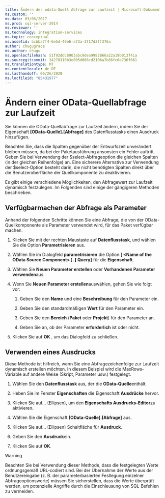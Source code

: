 ```yaml
---
title: Ändern der odata-Quell Abfrage zur Laufzeit | Microsoft-Dokumentation
ms.custom: ''
ms.date: 03/06/2017
ms.prod: sql-server-2014
ms.reviewer: ''
ms.technology: integration-services
ms.topic: conceptual
ms.assetid: bcbba7f4-6e5d-46e6-a73a-3f17d3ff376a
author: chugugrace
ms.author: chugu
ms.openlocfilehash: 51f92ddc8903a5c9dea9982866a22a19b013f41a
ms.sourcegitcommit: 34278310b3e005d008cd2106a7b86fc6e736f661
ms.translationtype: MT
ms.contentlocale: de-DE
ms.lasthandoff: 06/26/2020
ms.locfileid: "85431977"
---
```

# <a name="modify-odata-source-query-at-runtime"></a>Ändern einer OData-Quellabfrage zur Laufzeit
  Sie können die OData-Quellabfrage zur Laufzeit ändern, indem Sie der Eigenschaft **[OData-Quelle].[Abfrage]** des Datenflusstasks einen Ausdruck hinzufügen.  
  
 Beachten Sie, dass die Spalten gegenüber der Entwurfszeit unverändert bleiben müssen, da bei der Paketausführung ansonsten ein Fehler auftritt. Geben Sie bei Verwendung der $select-Abfrageoption die gleichen Spalten (in der gleichen Reihenfolge) an. Eine sicherere Alternative zur Verwendung der $select-Option besteht darin, die nicht benötigten Spalten direkt über die Benutzeroberfläche der Quellkomponente zu deaktivieren.  
  
 Es gibt einige verschiedene Möglichkeiten, den Abfragewert zur Laufzeit dynamisch festzulegen. Im Folgenden sind einige der gängigeren Methoden beschrieben.  
  
## <a name="exposing-the-query-as-a-parameter"></a>Verfügbarmachen der Abfrage als Parameter  
 Anhand der folgenden Schritte können Sie eine Abfrage, die von der OData-Quellkomponente als Parameter verwendet wird, für das Paket verfügbar machen.  
  
1.  Klicken Sie mit der rechten Maustaste auf **Datenflusstask**, und wählen Sie die Option **Parametrisieren** aus.  
  
2.  Wählen Sie im Dialogfeld **parametrisieren** die Option **[ \<Name of the OData Source Component> ]. [ Query]** für die **Eigenschaft**.  
  
3.  Wählen Sie **Neuen Parameter erstellen** oder **Vorhandenen Parameter verwenden**aus.  
  
4.  Wenn Sie **Neuen Parameter erstellen**auswählen, gehen Sie wie folgt vor:  
  
    1.  Geben Sie den **Name** und eine **Beschreibung** für den Parameter ein.  
  
    2.  Geben Sie den standardmäßigen **Wert** für den Parameter ein.  
  
    3.  Geben Sie den **Bereich** (**Paket** oder **Projekt**) für den Parameter an.  
  
    4.  Geben Sie an, ob der Parameter **erforderlich** ist oder nicht.  
  
5.  Klicken Sie auf **OK** , um das Dialogfeld zu schließen.  
  
## <a name="using-an-expression"></a>Verwenden eines Ausdrucks  
 Diese Methode ist hilfreich, wenn Sie eine Abfragezeichenfolge zur Laufzeit dynamisch erstellen möchten. In diesem Beispiel wird die MaxRows-Variable auf andere Weise (Skript, Parameter usw.) festgelegt.  
  
1.  Wählen Sie den **Datenflusstask** aus, der die **OData-Quelle**enthält.  
  
2.  Heben Sie im Fenster **Eigenschaften** die Eigenschaft **Ausdrücke** hervor.  
  
3.  Klicken Sie auf... (Ellipsen), um den **Eigenschafts Ausdrucks-Editor**zu aktivieren.  
  
4.  Wählen Sie die Eigenschaft **[OData-Quelle].[Abfrage]** aus.  
  
5.  Klicken Sie auf... (Ellipsen) Schaltfläche für **Ausdruck**.  
  
6.  Geben Sie den **Ausdruck**ein.  
  
7.  Klicken Sie auf **OK**.  
  
> [!WARNING]  
>  Beachten Sie bei Verwendung dieser Methode, dass die festgelegten Werte ordnungsgemäß URL-codiert sind. Bei der Übernahme der Werte aus der Benutzereingabe (z. B. der parameterbasierten Festlegung einzelner Abfrageoptionswerte) müssen Sie sicherstellen, dass die Werte überprüft werden, um potenzielle Angriffe durch die Einschleusung von SQL-Befehlen zu vermeiden.  
  
  
